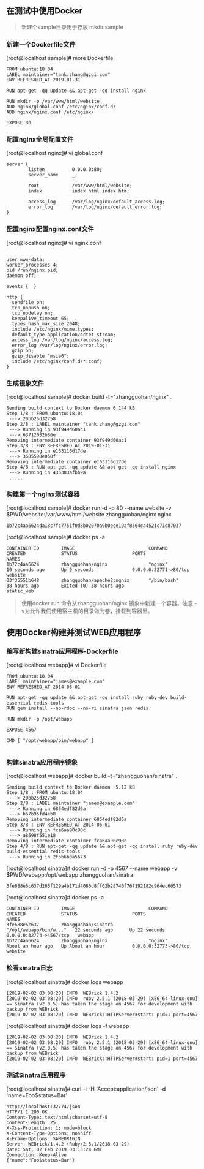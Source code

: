 ## 在测试中使用Docker

> 新建个sample目录用于存放
> mkdir sample

### 新建一个Dockerfile文件

[root@localhost sample]# more Dockerfile 
```
FROM ubuntu:18.04
LABEL maintainer="tank.zhang@gzgi.com"
ENV REFRESHED_AT 2019-01-31

RUN apt-get -qq update && apt-get -qq install nginx

RUN mkdir -p /var/www/html/website
ADD nginx/global.conf /etc/nginx/conf.d/
ADD nginx/nginx.conf /etc/nginx/

EXPOSE 80

```

### 配置nginx全局配置文件
[root@localhost nginx]# vi global.conf 

```
server {
        listen          0.0.0.0:80;
        server_name     _;

        root            /var/www/html/website;
        index           index.html index.htm;

        access_log      /var/log/nginx/default_access.log;
        error_log       /var/log/nginx/default_error.log;
}
```
### 配置nginx配置nginx.conf文件

[root@localhost nginx]# vi nginx.conf 

```

user www-data;
worker_processes 4;
pid /run/nginx.pid;
daemon off;

events {  }

http {
  sendfile on;
  tcp_nopush on;
  tcp_nodelay on;
  keepalive_timeout 65;
  types_hash_max_size 2048;
  include /etc/nginx/mime.types;
  default_type application/octet-stream;
  access_log /var/log/nginx/access.log;
  error_log /var/log/nginx/error.log;
  gzip on;
  gzip_disable "msie6";
  include /etc/nginx/conf.d/*.conf;
}
```

### 生成镜象文件
[root@localhost sample]#   docker build -t="zhangguohan/nginx" .
```
Sending build context to Docker daemon 6.144 kB
Step 1/8 : FROM ubuntu:18.04
 ---> 20bb25d32758
Step 2/8 : LABEL maintainer "tank.zhang@gzgi.com"
 ---> Running in 93f949d60ac1
 ---> 63712032b86e
Removing intermediate container 93f949d60ac1
Step 3/8 : ENV REFRESHED_AT 2019-01-31
 ---> Running in e163116d17de
 ---> 3685598e058f
Removing intermediate container e163116d17de
Step 4/8 : RUN apt-get -qq update && apt-get -qq install nginx
 ---> Running in 436383afbb9a
 .....
```


### 构建第一个nginx测试容器
[root@localhost sample]# docker run -d -p 80 --name website -v $PWD/website:/var/www/html/website zhangguohan/nginx nginx
```
1b72c4aa6624da18c7fc7751f0d8b02070a9b0ece19af8364ca4521c71d87037
```
[root@localhost sample]# docker ps -a
```
CONTAINER ID        IMAGE                           COMMAND                  CREATED             STATUS                    PORTS                   NAMES
1b72c4aa6624        zhangguohan/nginx               "nginx"                  10 seconds ago      Up 9 seconds              0.0.0.0:32771->80/tcp   website
03f35551b648        zhangguohan/apache2:ngnix       "/bin/bash"              38 hours ago        Exited (0) 38 hours ago                           static_web

```

> 使用docker run 命令从zhangguohan/nginx 镜象中新建一个容器，注意 -v为允许我们使用宿主机的目录做为卷，挂载到容器里。



## 使用Docker构建并测试WEB应用程序

### 编写新构建sinatra应用程序-Dockerfile

[root@localhost webapp]# vi  Dockerfile 

```
FROM ubuntu:18.04
LABEL maintainer="james@example.com"
ENV REFRESHED_AT 2014-06-01

RUN apt-get -qq update && apt-get -qq install ruby ruby-dev build-essential redis-tools
RUN gem install --no-rdoc --no-ri sinatra json redis

RUN mkdir -p /opt/webapp

EXPOSE 4567

CMD [ "/opt/webapp/bin/webapp" ]
 
```


### 构建sinatra应用程序镜象
[root@localhost webapp]# docker build  -t="zhangguohan/sinatra" .
~~~
Sending build context to Docker daemon  5.12 kB
Step 1/8 : FROM ubuntu:18.04
 ---> 20bb25d32758
Step 2/8 : LABEL maintainer "james@example.com"
 ---> Running in 6854edf82d6a
 ---> b67b95fd4eb8
Removing intermediate container 6854edf82d6a
Step 3/8 : ENV REFRESHED_AT 2014-06-01
 ---> Running in fca6aa90c90c
 ---> a8598f551e18
Removing intermediate container fca6aa90c90c
Step 4/8 : RUN apt-get -qq update && apt-get -qq install ruby ruby-dev build-essential redis-tools
 ---> Running in 2fbb6b0a5673

~~~

[root@localhost sinatra]# docker run -d -p 4567 --name webapp -v $PWD/webapp:/opt/webapp zhangguohan/sinatra
~~~
3fe688e6c637d265f129a4b171d4086d8ff02b28740f767192182c964ec60573
~~~
[root@localhost sinatra]# docker ps -a
~~~
CONTAINER ID        IMAGE                           COMMAND                  CREATED             STATUS                    PORTS                     NAMES
3fe688e6c637        zhangguohan/sinatra             "/opt/webapp/bin/w..."   22 seconds ago      Up 22 seconds             0.0.0.0:32774->4567/tcp   webapp
1b72c4aa6624        zhangguohan/nginx               "nginx"                  About an hour ago   Up About an hour          0.0.0.0:32773->80/tcp     website
~~~

### 检看sinatra日志

[root@localhost sinatra]# docker logs webapp
~~~
[2019-02-02 03:08:20] INFO  WEBrick 1.4.2
[2019-02-02 03:08:20] INFO  ruby 2.5.1 (2018-03-29) [x86_64-linux-gnu]
== Sinatra (v2.0.5) has taken the stage on 4567 for development with backup from WEBrick
[2019-02-02 03:08:20] INFO  WEBrick::HTTPServer#start: pid=1 port=4567

~~~
[root@localhost sinatra]# docker logs -f webapp
~~~
[2019-02-02 03:08:20] INFO  WEBrick 1.4.2
[2019-02-02 03:08:20] INFO  ruby 2.5.1 (2018-03-29) [x86_64-linux-gnu]
== Sinatra (v2.0.5) has taken the stage on 4567 for development with backup from WEBrick
[2019-02-02 03:08:20] INFO  WEBrick::HTTPServer#start: pid=1 port=4567
~~~

### 测试Sinatra应用程序

[root@localhost sinatra]# curl -i -H 'Accept:application/json' -d 'name=Foo$status=Bar' 
~~~
http://localhost:32774/json
HTTP/1.1 200 OK 
Content-Type: text/html;charset=utf-8
Content-Length: 25
X-Xss-Protection: 1; mode=block
X-Content-Type-Options: nosniff
X-Frame-Options: SAMEORIGIN
Server: WEBrick/1.4.2 (Ruby/2.5.1/2018-03-29)
Date: Sat, 02 Feb 2019 03:13:24 GMT
Connection: Keep-Alive
{"name":"Foo$status=Bar"}
~~~
